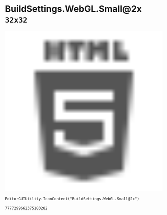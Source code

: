 # BuildSettings.WebGL.Small@2x `32x32`
<img src="/img/BuildSettings.WebGL.Small@2x.png" width=512 height=512>

``` CSharp
EditorGUIUtility.IconContent("BuildSettings.WebGL.Small@2x")
```
```
7777299662375183282
```
